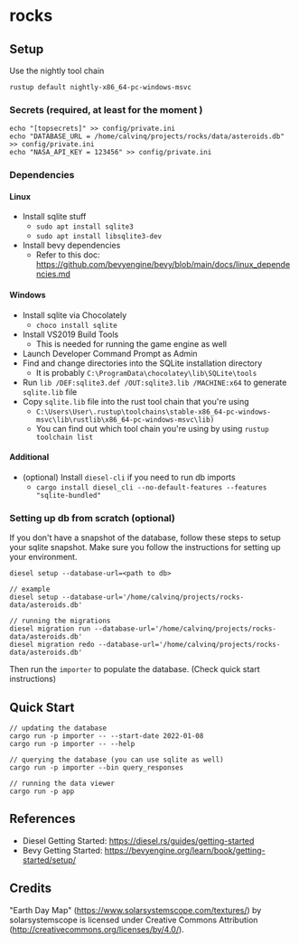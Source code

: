 # rocks

## Setup

Use the nightly tool chain
```
rustup default nightly-x86_64-pc-windows-msvc
```

### Secrets (required, at least for the moment )
```
echo "[topsecrets]" >> config/private.ini
echo "DATABASE_URL = /home/calvinq/projects/rocks/data/asteroids.db" >> config/private.ini
echo "NASA_API_KEY = 123456" >> config/private.ini
```

### Dependencies
#### Linux
- Install sqlite stuff
  - `sudo apt install sqlite3`
  - `sudo apt install libsqlite3-dev`
- Install bevy dependencies
  - Refer to this doc: https://github.com/bevyengine/bevy/blob/main/docs/linux_dependencies.md

#### Windows
- Install sqlite via Chocolately
  - `choco install sqlite`
- Install VS2019 Build Tools
  - This is needed for running the game engine as well
- Launch Developer Command Prompt as Admin
- Find and change directories into the SQLite installation directory
  - It is probably `C:\ProgramData\chocolatey\lib\SQLite\tools`
- Run `lib /DEF:sqlite3.def /OUT:sqlite3.lib /MACHINE:x64` to generate `sqlite.lib` file
- Copy `sqlite.lib` file into the rust tool chain that you're using
  - ```C:\Users\User\.rustup\toolchains\stable-x86_64-pc-windows-msvc\lib\rustlib\x86_64-pc-windows-msvc\lib)```
  - You can find out which tool chain you're using by using `rustup toolchain list`

#### Additional
- (optional) Install `diesel-cli` if you need to run db imports
  - `cargo install diesel_cli --no-default-features --features "sqlite-bundled"`

### Setting up db from scratch (optional)

If you don't have a snapshot of the database, follow these steps to setup your sqlite snapshot.
Make sure you follow the instructions for setting up your environment.

```
diesel setup --database-url=<path to db>

// example
diesel setup --database-url='/home/calvinq/projects/rocks-data/asteroids.db'

// running the migrations
diesel migration run --database-url='/home/calvinq/projects/rocks-data/asteroids.db'
diesel migration redo --database-url='/home/calvinq/projects/rocks-data/asteroids.db'
```

Then run the `importer` to populate the database. (Check quick start instructions)

## Quick Start
```
// updating the database
cargo run -p importer -- --start-date 2022-01-08
cargo run -p importer -- --help

// querying the database (you can use sqlite as well)
cargo run -p importer --bin query_responses

// running the data viewer
cargo run -p app

```

## References
- Diesel Getting Started: https://diesel.rs/guides/getting-started
- Bevy Getting Started: https://bevyengine.org/learn/book/getting-started/setup/

## Credits
"Earth Day Map" (https://www.solarsystemscope.com/textures/) by solarsystemscope is licensed under Creative Commons Attribution (http://creativecommons.org/licenses/by/4.0/).